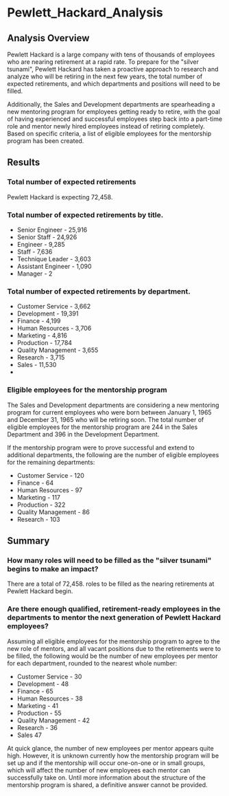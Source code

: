 # Pewlett_Hackard_Analysis

## Analysis Overview
Pewlett Hackard is a large company with tens of thousands of employees who are nearing retirement at a rapid rate. To prepare for the "silver tsunami", Pewlett Hackard has taken a proactive approach to research and analyze who will be retiring in the next few years, the total number of expected retirements, and which departments and positions will need to be filled.

Additionally, the Sales and Development departments are spearheading a new mentoring program for employees getting ready to retire, with the goal of having experienced and successful employees step back into a part-time role and mentor newly hired employees instead of retiring completely. Based on specific criteria, a list of eligible employees for the mentorship program has been created.

## Results

### Total number of expected retirements
Pewlett Hackard is expecting 72,458.

### Total number of expected retirements by title.

- Senior Engineer - 25,916
- Senior Staff - 24,926
- Engineer - 9,285
- Staff - 7,636
- Technique Leader - 3,603
- Assistant Engineer - 1,090
- Manager - 2

### Total number of expected retirements by department.

- Customer Service - 3,662
- Development - 19,391
- Finance - 4,199
- Human Resources - 3,706
- Marketing - 4,816
- Production - 17,784
- Quality Management - 3,655
- Research - 3,715
- Sales - 11,530
- 
### Eligible employees for the mentorship program
The Sales and Development departments are considering a new mentoring program for current employees who were born between January 1, 1965 and December 31, 1965 who will be retiring soon. The total number of eligible employees for the mentorship program are 244 in the Sales Department and 396 in the Development Department.

If the mentorship program were to prove successful and extend to additional departments, the following are the number of eligible employees for the remaining departments:

- Customer Service - 120
- Finance - 64
- Human Resources - 97
- Marketing - 117
- Production - 322
- Quality Management - 86
- Research - 103

## Summary

### How many roles will need to be filled as the "silver tsunami" begins to make an impact?
There are a total of 72,458. roles to be filled as the nearing retirements at Pewlett Hackard begin.

### Are there enough qualified, retirement-ready employees in the departments to mentor the next generation of Pewlett Hackard employees?
Assuming all eligible employees for the mentorship program to agree to the new role of mentors, and all vacant positions due to the retirements were to be filled, the following would be the number of new employees per mentor for each department, rounded to the nearest whole number:

- Customer Service - 30
- Development - 48
- Finance - 65
- Human Resources - 38
- Marketing - 41
- Production - 55
- Quality Management - 42
- Research - 36
- Sales 47

At quick glance, the number of new employees per mentor appears quite high. However, it is unknown currently how the mentorship program will be set up and if the mentorship will occur one-on-one or in small groups, which will affect the number of new employees each mentor can successfully take on. Until more information about the structure of the mentorship program is shared, a definitive answer cannot be provided.
